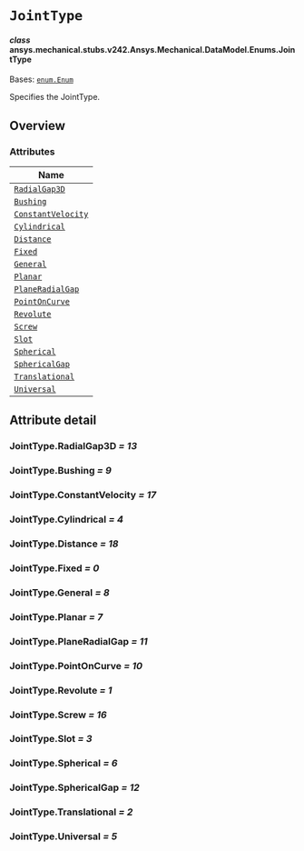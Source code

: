 # `JointType`



#### *class* ansys.mechanical.stubs.v242.Ansys.Mechanical.DataModel.Enums.JointType

Bases: [`enum.Enum`](https://docs.python.org/3/library/enum.html#enum.Enum)

Specifies the JointType.

<!-- !! processed by numpydoc !! -->

<a id="overview"></a>

## Overview

### Attributes

| Name |
| --------------------------------------------------- |
| [`RadialGap3D`](#JointType.RadialGap3D) |
| [`Bushing`](#JointType.Bushing) |
| [`ConstantVelocity`](#JointType.ConstantVelocity) |
| [`Cylindrical`](#JointType.Cylindrical) |
| [`Distance`](#JointType.Distance) |
| [`Fixed`](#JointType.Fixed) |
| [`General`](#JointType.General) |
| [`Planar`](#JointType.Planar) |
| [`PlaneRadialGap`](#JointType.PlaneRadialGap) |
| [`PointOnCurve`](#JointType.PointOnCurve) |
| [`Revolute`](#JointType.Revolute) |
| [`Screw`](#JointType.Screw) |
| [`Slot`](#JointType.Slot) |
| [`Spherical`](#JointType.Spherical) |
| [`SphericalGap`](#JointType.SphericalGap) |
| [`Translational`](#JointType.Translational) |
| [`Universal`](#JointType.Universal) |

<a id="attribute-detail"></a>

## Attribute detail

<a id="JointType.RadialGap3D"></a>

### JointType.RadialGap3D *= 13*

<a id="JointType.Bushing"></a>

### JointType.Bushing *= 9*

<a id="JointType.ConstantVelocity"></a>

### JointType.ConstantVelocity *= 17*

<a id="JointType.Cylindrical"></a>

### JointType.Cylindrical *= 4*

<a id="JointType.Distance"></a>

### JointType.Distance *= 18*

<a id="JointType.Fixed"></a>

### JointType.Fixed *= 0*

<a id="JointType.General"></a>

### JointType.General *= 8*

<a id="JointType.Planar"></a>

### JointType.Planar *= 7*

<a id="JointType.PlaneRadialGap"></a>

### JointType.PlaneRadialGap *= 11*

<a id="JointType.PointOnCurve"></a>

### JointType.PointOnCurve *= 10*

<a id="JointType.Revolute"></a>

### JointType.Revolute *= 1*

<a id="JointType.Screw"></a>

### JointType.Screw *= 16*

<a id="JointType.Slot"></a>

### JointType.Slot *= 3*

<a id="JointType.Spherical"></a>

### JointType.Spherical *= 6*

<a id="JointType.SphericalGap"></a>

### JointType.SphericalGap *= 12*

<a id="JointType.Translational"></a>

### JointType.Translational *= 2*

<a id="JointType.Universal"></a>

### JointType.Universal *= 5*


